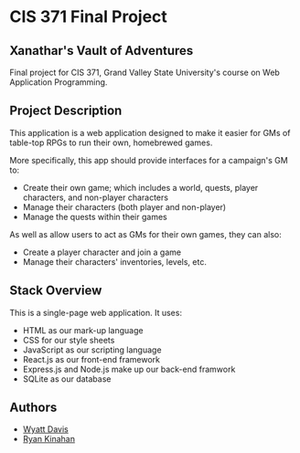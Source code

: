 # CIS 371 Final Project 
## Xanathar's Vault of Adventures
Final project for CIS 371, Grand Valley State University's course on Web Application Programming.

## Project Description

This application is a web application designed to make it easier for GMs of table-top RPGs to run their own, homebrewed games.

More specifically, this app should provide interfaces for a campaign's GM to:
* Create their own game; which includes a world, quests, player characters, and non-player characters
* Manage their characters (both player and non-player)
* Manage the quests within their games

As well as allow users to act as GMs for their own games, they can also:
* Create a player character and join a game
* Manage their characters' inventories, levels, etc.

## Stack Overview
This is a single-page web application. It uses:
* HTML as our mark-up language
* CSS for our style sheets
* JavaScript as our scripting language
* React.js as our front-end framework
* Express.js and Node.js make up our back-end framwork
* SQLite as our database

## Authors
* [Wyatt Davis](https://www.linkedin.com/in/wyattndavis/)
* [Ryan Kinahan](https://www.linkedin.com/in/ryankinahan/)
